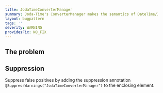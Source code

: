 ```yaml
---
title: JodaTimeConverterManager
summary: Joda-Time's ConverterManager makes the semantics of DateTime/Instant/etc construction subject to global static state. If you need to define your own converters, use a helper.
layout: bugpattern
tags: ''
severity: WARNING
providesFix: NO_FIX
---
```


<!--
*** AUTO-GENERATED, DO NOT MODIFY ***
To make changes, edit the @BugPattern annotation or the explanation in docs/bugpattern.
-->

## The problem


## Suppression
Suppress false positives by adding the suppression annotation `@SuppressWarnings("JodaTimeConverterManager")` to the enclosing element.
